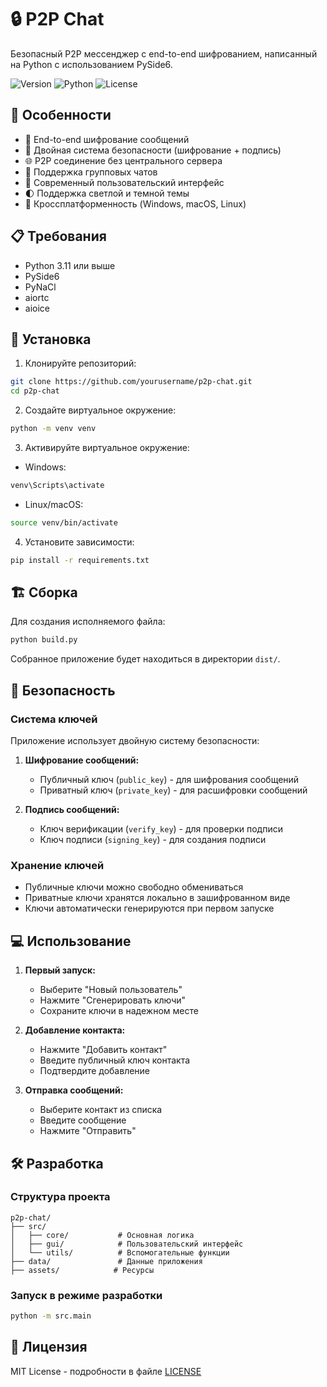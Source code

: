 # 🔒 P2P Chat

Безопасный P2P мессенджер с end-to-end шифрованием, написанный на Python с использованием PySide6.

![Version](https://img.shields.io/badge/version-0.1.5-blue.svg)
![Python](https://img.shields.io/badge/python-3.11+-green.svg)
![License](https://img.shields.io/badge/license-MIT-yellow.svg)

## 🌟 Особенности

- 🔐 End-to-end шифрование сообщений
- 🔑 Двойная система безопасности (шифрование + подпись)
- 🌐 P2P соединение без центрального сервера
- 💬 Поддержка групповых чатов
- 🎨 Современный пользовательский интерфейс
- 🌓 Поддержка светлой и темной темы
- 📱 Кроссплатформенность (Windows, macOS, Linux)

## 📋 Требования

- Python 3.11 или выше
- PySide6
- PyNaCl
- aiortc
- aioice

## 🚀 Установка

1. Клонируйте репозиторий:
```bash
git clone https://github.com/yourusername/p2p-chat.git
cd p2p-chat
```

2. Создайте виртуальное окружение:
```bash
python -m venv venv
```

3. Активируйте виртуальное окружение:
- Windows:
```bash
venv\Scripts\activate
```
- Linux/macOS:
```bash
source venv/bin/activate
```

4. Установите зависимости:
```bash
pip install -r requirements.txt
```

## 🏗️ Сборка

Для создания исполняемого файла:

```bash
python build.py
```

Собранное приложение будет находиться в директории `dist/`.

## 🔑 Безопасность

### Система ключей

Приложение использует двойную систему безопасности:

1. **Шифрование сообщений:**
   - Публичный ключ (`public_key`) - для шифрования сообщений
   - Приватный ключ (`private_key`) - для расшифровки сообщений

2. **Подпись сообщений:**
   - Ключ верификации (`verify_key`) - для проверки подписи
   - Ключ подписи (`signing_key`) - для создания подписи

### Хранение ключей

- Публичные ключи можно свободно обмениваться
- Приватные ключи хранятся локально в зашифрованном виде
- Ключи автоматически генерируются при первом запуске

## 💻 Использование

1. **Первый запуск:**
   - Выберите "Новый пользователь"
   - Нажмите "Сгенерировать ключи"
   - Сохраните ключи в надежном месте

2. **Добавление контакта:**
   - Нажмите "Добавить контакт"
   - Введите публичный ключ контакта
   - Подтвердите добавление

3. **Отправка сообщений:**
   - Выберите контакт из списка
   - Введите сообщение
   - Нажмите "Отправить"

## 🛠️ Разработка

### Структура проекта

```
p2p-chat/
├── src/
│   ├── core/           # Основная логика
│   ├── gui/            # Пользовательский интерфейс
│   └── utils/          # Вспомогательные функции
├── data/               # Данные приложения
├── assets/            # Ресурсы
```

### Запуск в режиме разработки

```bash
python -m src.main
```

## 📝 Лицензия

MIT License - подробности в файле [LICENSE](LICENSE)